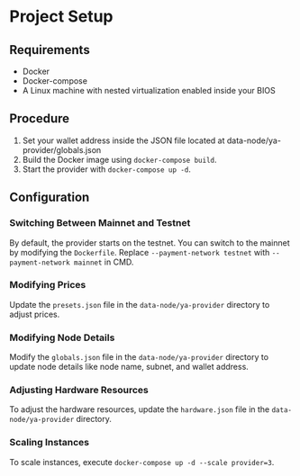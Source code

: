 # Project Setup

## Requirements

-   Docker
-   Docker-compose
-   A Linux machine with nested virtualization enabled inside your BIOS

## Procedure

1. Set your wallet address inside the JSON file located at data-node/ya-provider/globals.json
2. Build the Docker image using `docker-compose build`.
3. Start the provider with `docker-compose up -d`.

## Configuration

### Switching Between Mainnet and Testnet

By default, the provider starts on the testnet. You can switch to the mainnet by modifying the `Dockerfile`. Replace `--payment-network testnet` with `--payment-network mainnet` in CMD.

### Modifying Prices

Update the `presets.json` file in the `data-node/ya-provider` directory to adjust prices.

### Modifying Node Details

Modify the `globals.json` file in the `data-node/ya-provider` directory to update node details like node name, subnet, and wallet address.

### Adjusting Hardware Resources

To adjust the hardware resources, update the `hardware.json` file in the `data-node/ya-provider` directory.

### Scaling Instances

To scale instances, execute `docker-compose up -d --scale provider=3`.
